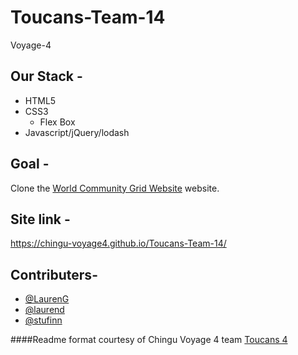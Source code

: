 # Toucans-Team-14
Voyage-4

## Our Stack -

* HTML5
* CSS3
  * Flex Box
* Javascript/jQuery/lodash

## Goal -

  Clone the [World Community Grid Website](https://www.worldcommunitygrid.org/) website.

## Site link -
  https://chingu-voyage4.github.io/Toucans-Team-14/

## Contributers-

* [@LaurenG](https://github.com/lgainsbrook)
* [@laurend](https://github.com/LaurenDoughty)
* [@stufinn](https://github.com/stufinn)

####Readme format courtesy of Chingu Voyage 4 team [Toucans 4](https://github.com/chingu-voyage4/Toucans-Team-4)